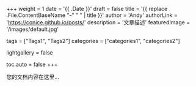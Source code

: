+++
weight = 1
date = '{{ .Date }}'
draft = false
title = '{{ replace .File.ContentBaseName "-" " " | title }}'
author = 'Andy'
authorLink = 'https://conice.github.io/posts/'
description = '文章描述'
featuredImage = '/images/default.jpg'

tags = ["Tags1", "Tags2"]
categories = ["categories1", "categories2"]

lightgallery = false

toc.auto = false
+++

您的文档内容在这里...

